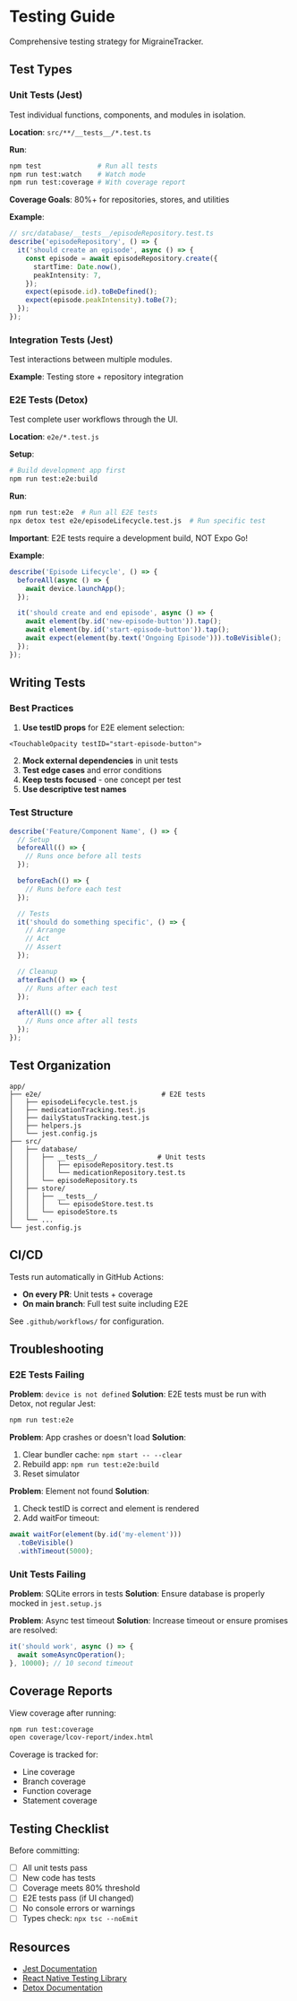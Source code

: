 # Testing Guide

Comprehensive testing strategy for MigraineTracker.

## Test Types

### Unit Tests (Jest)

Test individual functions, components, and modules in isolation.

**Location**: `src/**/__tests__/*.test.ts`

**Run**:
```bash
npm test              # Run all tests
npm run test:watch    # Watch mode
npm run test:coverage # With coverage report
```

**Coverage Goals**: 80%+ for repositories, stores, and utilities

**Example**:
```typescript
// src/database/__tests__/episodeRepository.test.ts
describe('episodeRepository', () => {
  it('should create an episode', async () => {
    const episode = await episodeRepository.create({
      startTime: Date.now(),
      peakIntensity: 7,
    });
    expect(episode.id).toBeDefined();
    expect(episode.peakIntensity).toBe(7);
  });
});
```

### Integration Tests (Jest)

Test interactions between multiple modules.

**Example**: Testing store + repository integration

### E2E Tests (Detox)

Test complete user workflows through the UI.

**Location**: `e2e/*.test.js`

**Setup**:
```bash
# Build development app first
npm run test:e2e:build
```

**Run**:
```bash
npm run test:e2e  # Run all E2E tests
npx detox test e2e/episodeLifecycle.test.js  # Run specific test
```

**Important**: E2E tests require a development build, NOT Expo Go!

**Example**:
```javascript
describe('Episode Lifecycle', () => {
  beforeAll(async () => {
    await device.launchApp();
  });

  it('should create and end episode', async () => {
    await element(by.id('new-episode-button')).tap();
    await element(by.id('start-episode-button')).tap();
    await expect(element(by.text('Ongoing Episode'))).toBeVisible();
  });
});
```

## Writing Tests

### Best Practices

1. **Use testID props** for E2E element selection:
```tsx
<TouchableOpacity testID="start-episode-button">
```

2. **Mock external dependencies** in unit tests
3. **Test edge cases** and error conditions
4. **Keep tests focused** - one concept per test
5. **Use descriptive test names**

### Test Structure

```typescript
describe('Feature/Component Name', () => {
  // Setup
  beforeAll(() => {
    // Runs once before all tests
  });

  beforeEach(() => {
    // Runs before each test
  });

  // Tests
  it('should do something specific', () => {
    // Arrange
    // Act
    // Assert
  });

  // Cleanup
  afterEach(() => {
    // Runs after each test
  });

  afterAll(() => {
    // Runs once after all tests
  });
});
```

## Test Organization

```
app/
├── e2e/                              # E2E tests
│   ├── episodeLifecycle.test.js
│   ├── medicationTracking.test.js
│   ├── dailyStatusTracking.test.js
│   ├── helpers.js
│   └── jest.config.js
├── src/
│   ├── database/
│   │   ├── __tests__/               # Unit tests
│   │   │   ├── episodeRepository.test.ts
│   │   │   └── medicationRepository.test.ts
│   │   └── episodeRepository.ts
│   ├── store/
│   │   ├── __tests__/
│   │   │   └── episodeStore.test.ts
│   │   └── episodeStore.ts
│   └── ...
└── jest.config.js
```

## CI/CD

Tests run automatically in GitHub Actions:

- **On every PR**: Unit tests + coverage
- **On main branch**: Full test suite including E2E

See `.github/workflows/` for configuration.

## Troubleshooting

### E2E Tests Failing

**Problem**: `device is not defined`
**Solution**: E2E tests must be run with Detox, not regular Jest:
```bash
npm run test:e2e
```

**Problem**: App crashes or doesn't load
**Solution**:
1. Clear bundler cache: `npm start -- --clear`
2. Rebuild app: `npm run test:e2e:build`
3. Reset simulator

**Problem**: Element not found
**Solution**:
1. Check testID is correct and element is rendered
2. Add waitFor timeout:
```javascript
await waitFor(element(by.id('my-element')))
  .toBeVisible()
  .withTimeout(5000);
```

### Unit Tests Failing

**Problem**: SQLite errors in tests
**Solution**: Ensure database is properly mocked in `jest.setup.js`

**Problem**: Async test timeout
**Solution**: Increase timeout or ensure promises are resolved:
```typescript
it('should work', async () => {
  await someAsyncOperation();
}, 10000); // 10 second timeout
```

## Coverage Reports

View coverage after running:
```bash
npm run test:coverage
open coverage/lcov-report/index.html
```

Coverage is tracked for:
- Line coverage
- Branch coverage
- Function coverage
- Statement coverage

## Testing Checklist

Before committing:
- [ ] All unit tests pass
- [ ] New code has tests
- [ ] Coverage meets 80% threshold
- [ ] E2E tests pass (if UI changed)
- [ ] No console errors or warnings
- [ ] Types check: `npx tsc --noEmit`

## Resources

- [Jest Documentation](https://jestjs.io/)
- [React Native Testing Library](https://callstack.github.io/react-native-testing-library/)
- [Detox Documentation](https://wix.github.io/Detox/)
